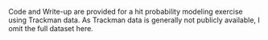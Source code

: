 Code and Write-up are provided for a hit probability modeling exercise using Trackman data. As Trackman data is generally not publicly available, I omit the full dataset here.
